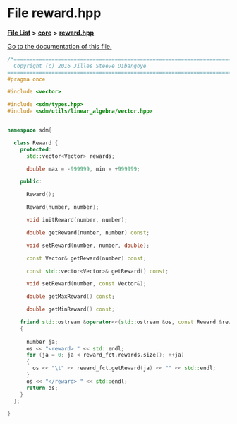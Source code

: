 
# File reward.hpp

[**File List**](files.md) **>** [**core**](dir_92216a09053680f71034e5e26026ee62.md) **>** [**reward.hpp**](reward_8hpp.md)

[Go to the documentation of this file.](reward_8hpp.md) 


````cpp
/*=============================================================================
  Copyright (c) 2016 Jilles Steeve Dibangoye
==============================================================================*/
#pragma once

#include <vector>

#include <sdm/types.hpp>
#include <sdm/utils/linear_algebra/vector.hpp>


namespace sdm{

  class Reward {
    protected:
      std::vector<Vector> rewards;

      double max = -999999, min = +999999;

    public:

      Reward();

      Reward(number, number);

      void initReward(number, number);

      double getReward(number, number) const;

      void setReward(number, number, double);

      const Vector& getReward(number) const;

      const std::vector<Vector>& getReward() const;

      void setReward(number, const Vector&);

      double getMaxReward() const;

      double getMinReward() const;

    friend std::ostream &operator<<(std::ostream &os, const Reward &reward_fct)
    {
      
      number ja;
      os << "<reward> " << std::endl;
      for (ja = 0; ja < reward_fct.rewards.size(); ++ja)
      {
        os << "\t" << reward_fct.getReward(ja) << "" << std::endl;
      }
      os << "</reward> " << std::endl;
      return os;
    }
  };

}
````

